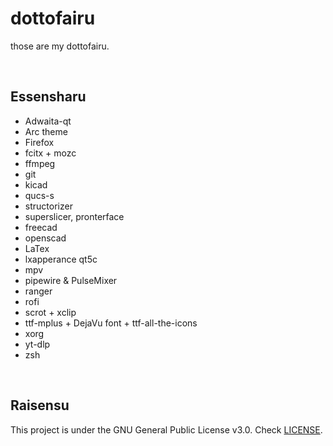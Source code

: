   

# dottofairu #

those are my dottofairu.

<br>

## Essensharu ##

- Adwaita-qt
- Arc theme
- Firefox
- fcitx + mozc
- ffmpeg
- git
- kicad 
- qucs-s
- structorizer
- superslicer, pronterface
- freecad
- openscad
- LaTex
- lxapperance qt5c
- mpv
- pipewire & PulseMixer
- ranger
- rofi
- scrot + xclip
- ttf-mplus + DejaVu font + ttf-all-the-icons
- xorg
- yt-dlp
- zsh

<br>

## Raisensu ##
This project is under the GNU General Public License v3.0. Check [LICENSE](https://github.com/notscxrpion/dotfiles/blob/master/LICENSE/ "LICENSE").
